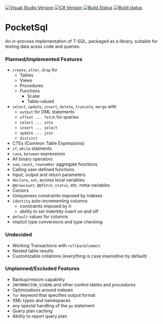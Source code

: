 [![Visual Studio Version](https://img.shields.io/badge/vs-2017-68217a.svg)](https://www.visualstudio.com/vs/older-downloads/)
[![C# Version](https://img.shields.io/badge/C%23-7.2-green.svg)](https://docs.microsoft.com/en-us/dotnet/csharp/whats-new/csharp-7-2)
[![Build Status](https://travis-ci.org/rkoeninger/PocketSql.svg?branch=master)](https://travis-ci.org/rkoeninger/PocketSql)
[![Build status](https://ci.appveyor.com/api/projects/status/hllf7jksjg70iq28/branch/master?svg=true)](https://ci.appveyor.com/project/rkoeninger/pocketsql/branch/master)

# PocketSql

An in-process implementation of T-SQL, packaged as a library, suitable for testing data acess code and queries.

### Planned/Implemented Features

  * `create`, `alter`, `drop` for
    * Tables
	* Views
	* Procedures
	* Functions
	  * Scalar
	  * Table-valued
  * `select`, `update`, `insert`, `delete`, `truncate`, `merge` with
    * `output` for DML statements
	* `offset ... fetch` for queries
	* `select ... into`
	* `insert ... select`
	* `update ... join`
	* `distinct`
  * CTEs (Common Table Expressions)
  * `if`, `while` statments
  * `case`, `between` expressions
  * All binary operators
  * `sum`, `count`, `rownumber` aggregate functions
  * Calling user-defined functions
  * Input, output and return parameters
  * `declare`, `set`, access local variables
  * `@@rowcount`, `@@fetch_status`, etc. meta-variables
  * Cursors
  * Uniqueness constraints imposed by indexes
  * `identity` auto-incrementing columns
    * constraints imposed by it
	* ability to set indentity insert on and off
  * `default` values for columns
  * implicit type conversions and type checking

### Undecided

  * Working Transactions with `rollback`/`commit`
  * Nested table results
  * Customizable collations (everything is case insensitive by default)

### Unplanned/Excluded Features

  * Backup/restore capability
  * `INFORMATION_SCHEMA` and other control tables and procedures
  * Optimizations around indexes
  * `for` keyword that specifies output format
  * XML types and namespaces
  * any special handling of the `go` statement
  * Query plan caching
  * Ability to report query plan
